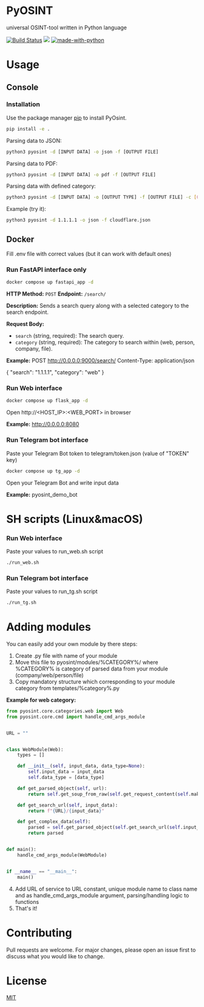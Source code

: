 # PyOSINT
universal OSINT-tool written in Python language


[![Build Status](https://github.com/ignatovskiy/PyOSINT/actions/workflows/python-app.yml/badge.svg)](https://github.com/ignatovskiy/PyOSINT/actions)
![](https://img.shields.io/github/license/ignatovskiy/PyOSINT)
[![made-with-python](https://img.shields.io/badge/Made%20with-Python-1f425f.svg)](https://www.python.org/)

# Usage

## Console

### Installation

Use the package manager [pip](https://pip.pypa.io/en/stable/) to install PyOsint.

```bash
pip install -e .
```

Parsing data to JSON:
```bash
python3 pyosint -d [INPUT DATA] -o json -f [OUTPUT FILE]
```

Parsing data to PDF:
```bash
python3 pyosint -d [INPUT DATA] -o pdf -f [OUTPUT FILE]
```

Parsing data with defined category:
```bash
python3 pyosint -d [INPUT DATA] -o [OUTPUT TYPE] -f [OUTPUT FILE] -c [CATEGORY]
```

Example (try it):
```bash
python3 pyosint -d 1.1.1.1 -o json -f cloudflare.json
```

## Docker

Fill .env file with correct values (but it can work with default ones)

### Run FastAPI interface only

```bash
docker compose up fastapi_app -d
```

**HTTP Method:** `POST`
**Endpoint:** `/search/`

**Description:** Sends a search query along with a selected category to the search endpoint.

**Request Body:**
- `search` (string, required): The search query.
- `category` (string, required): The category to search within (web, person, company, file).

**Example:**
POST http://0.0.0.0:9000/search/
Content-Type: application/json

{
  "search": "1.1.1.1",
  "category": "web"
}


### Run Web interface

```bash
docker compose up flask_app -d
```

Open http://<HOST_IP>:<WEB_PORT> in browser

**Example:**
http://0.0.0.0:8080


### Run Telegram bot interface

Paste your Telegram Bot token to telegram/token.json (value of "TOKEN" key)

```bash
docker compose up tg_app -d
```

Open your Telegram Bot and write input data

**Example:**
pyosint_demo_bot

# SH scripts (Linux&macOS)

### Run Web interface

Paste your values to run_web.sh script

```bash
./run_web.sh
```

### Run Telegram bot interface

Paste your values to run_tg.sh script

```bash
./run_tg.sh
```

# Adding modules

You can easily add your own module by there steps:

1. Create .py file with name of your module
2. Move this file to pyosint/modules/%CATEGORY%/ where %CATEGORY% is category of parsed data from your module (company/web/person/file)
3. Copy mandatory structure which corresponding to your module category from templates/%category%.py

**Example for web category:**
```python
from pyosint.core.categories.web import Web
from pyosint.core.cmd import handle_cmd_args_module


URL = ""


class WebModule(Web):
    types = []

    def __init__(self, input_data, data_type=None):
        self.input_data = input_data
        self.data_type = [data_type]

    def get_parsed_object(self, url):
        return self.get_soup_from_raw(self.get_request_content(self.make_request('get', url)))

    def get_search_url(self, input_data):
        return f"{URL}/{input_data}"

    def get_complex_data(self):
        parsed = self.get_parsed_object(self.get_search_url(self.input_data))
        return parsed


def main():
    handle_cmd_args_module(WebModule)


if __name__ == "__main__":
    main()
```
4. Add URL of service to URL constant, unique module name to class name and as handle_cmd_args_module argument, parsing/handling logic to functions
5. That's it!


# Contributing
Pull requests are welcome. For major changes, please open an issue first to discuss what you would like to change.


# License
[MIT](https://choosealicense.com/licenses/mit/)
